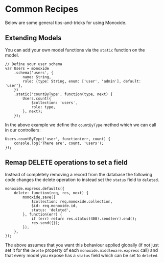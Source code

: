Common Recipes
==============
Below are some general tips-and-tricks for using Monoxide.


Extending Models
----------------
You can add your own model functions via the `static` function on the model.

	// Define your user schema
	var Users = monoxide
		.schema('users', {
			name: String,
			role: {type: String, enum: ['user', 'admin'], default: 'user'},
		})
		.static('countByType', function(type, next) {
			Users.count({
				$collection: 'users',
				role: type,
			}, next);
		});

In the above example we define the `countByType` method which we can call in our controllers:

	Users.countByType('user', function(err, count) {
		console.log('There are', count, 'users');
	});


Remap DELETE operations to set a field
--------------------------------------
Instead of completely removing a record from the database the following code changes the delete operation to instead set the `status` field to `deleted`.

	monoxide.express.defaults({
		delete: function(req, res, next) {
			monoxide.save({
				$collection: req.monoxide.collection,
				$id: req.monoxide.id,
				status: 'deleted',
			}, function(err) {
				if (err) return res.status(400).send(err).end();
				res.send({});
			});
		},
	});

The above assumes that you want this behaviour applied globally (if not just set it for the `delete` property of each `monoxide.middleware.express` call) and that every model you expose has a `status` field which can be set to `deleted`.
